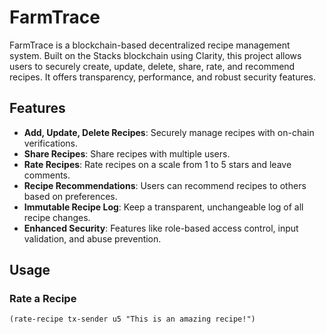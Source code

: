 # FarmTrace

FarmTrace is a blockchain-based decentralized recipe management system. Built on the Stacks blockchain using Clarity, this project allows users to securely create, update, delete, share, rate, and recommend recipes. It offers transparency, performance, and robust security features.

## Features
- **Add, Update, Delete Recipes**: Securely manage recipes with on-chain verifications.
- **Share Recipes**: Share recipes with multiple users.
- **Rate Recipes**: Rate recipes on a scale from 1 to 5 stars and leave comments.
- **Recipe Recommendations**: Users can recommend recipes to others based on preferences.
- **Immutable Recipe Log**: Keep a transparent, unchangeable log of all recipe changes.
- **Enhanced Security**: Features like role-based access control, input validation, and abuse prevention.

## Usage
### Rate a Recipe
```clarity
(rate-recipe tx-sender u5 "This is an amazing recipe!")
